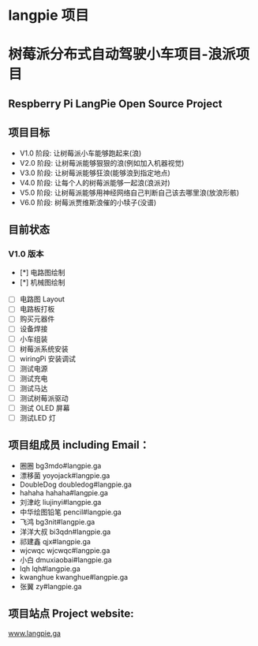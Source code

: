 # langpie 项目

# 树莓派分布式自动驾驶小车项目-浪派项目
## Respberry Pi LangPie Open Source Project

## 项目目标
* V1.0 阶段: 让树莓派小车能够跑起来(浪)
* V2.0 阶段: 让树莓派能够狠狠的浪(例如加入机器视觉)
* V3.0 阶段: 让树莓派能够狂浪(能够浪到指定地点)
* V4.0 阶段: 让每个人的树莓派能够一起浪(浪派对)
* V5.0 阶段: 让树莓派能够用神经网络自己判断自己该去哪里浪(放浪形骸)
* V6.0 阶段: 树莓派贾维斯浪催的小犊子(没谱)

## 目前状态
### V1.0 版本
- [*] 电路图绘制
- [*] 机械图绘制
- [ ] 电路图 Layout
- [ ] 电路板打板
- [ ] 购买元器件
- [ ] 设备焊接
- [ ] 小车组装
- [ ] 树莓派系统安装
- [ ] wiringPi 安装调试
- [ ] 测试电源
- [ ] 测试充电
- [ ] 测试马达
- [ ] 测试树莓派驱动
- [ ] 测试 OLED 屏幕
- [ ] 测试LED 灯
 
## 项目组成员 including Email：

* 圈圈  bg3mdo#langpie.ga
* 漂移菌  yoyojack#langpie.ga
* DoubleDog  doubledog#langpie.ga
* hahaha  hahaha#langpie.ga
* 刘津屹  liujinyi#langpie.ga
* 中华绘图铅笔  pencil#langpie.ga
* 飞鸿  bg3nit#langpie.ga
* 洋洋大叔  bi3qdn#langpie.ga
* 祁建鑫  qjx#langpie.ga
* wjcwqc  wjcwqc#langpie.ga
* 小白 dmuxiaobai#langpie.ga
* lqh  lqh#langpie.ga
* kwanghue kwanghue#langpie.ga
* 张翼 zy#langpie.ga

##  项目站点 Project website: 

www.langpie.ga
